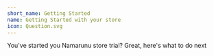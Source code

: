 ```yaml
---
short_name: Getting Started
name: Getting Started with your store
icon: Question.svg
---
```


You've started you Namarunu store trial? Great, here's what to do next
